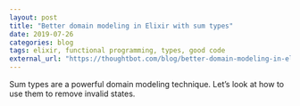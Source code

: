 ```yaml
---
layout: post
title: "Better domain modeling in Elixir with sum types"
date: 2019-07-26
categories: blog
tags: elixir, functional programming, types, good code
external_url: "https://thoughtbot.com/blog/better-domain-modeling-in-elixir-with-sum-types"
---
```


Sum types are a powerful domain modeling technique. Let’s look at how to use
them to remove invalid states.
